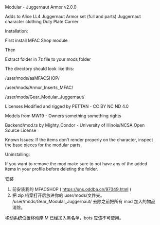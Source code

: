 Modular - Juggernaut Armor
v2.0.0

Adds to Alice LL4
Juggernaut Armor set (full and parts)
Juggernaut character clothing
Duty Plate Carrier

Installation:

First install MFAC Shop module

Then

Extract folder in 7z file to your mods folder

The directory should look like this:

/user/mods/aaMFACSHOP​​/​

/user/mods/Armor_Inserts_MFAC​/

/user/mods/Gear_Modular_Juggernaut​​/

Licenses
Modified and rigged by PETTAN - CC BY NC ND 4.0

Models from MW19 - Owners something something rights

Backend/mod.ts by Mighty_Condor - University of Illinois/NCSA Open Source License

Known Issues:
If the items don't render properly on the character, inspect the base pieces for the modular parts.

Uninstalling:

If you want to remove the mod make sure to not have any of the added items in your profile before deleting the folder.

安装

1. 前安装我的 MFACSHOP ( https://sns.oddba.cn/97049.html )
2. 把 zip 档案打开后放进你的 user/mods/文件夹。
   /user/mods/Gear_Modular_Juggernaut/
   去除之前把所有 mod 加入的物品消除。

移动系统位置移动座 M 已经加入黑名单，bots 应该不可使用。
